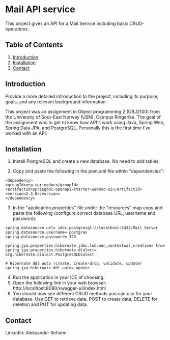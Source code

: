 # Mail API service
This project gives an API for a Mail Service including basic CRUD-operations.

## Table of Contents
1. [Introduction](#introduction)
2. [Installation](#installation)
3. [Contact](#contact)

## Introduction
Provide a more detailed introduction to the project, including its purpose, goals, and any relevant background information.


This project was an assignment in Object programming 2 (OBJ2100) from the University of Sout-East Norway (USN),
Campus Ringerike.
The goal of the assignment was to get to know how API's work using Java, Spring Web,
Spring Data JPA, and PostgreSQL. Personally this is the first time I've worked with an API.

## Installation
1. Install PostgreSQL and create a new database. No need to add tables.

2. Copy and paste the following in the pom.xml file within "dependencies":

```
<dependency>
<groupId>org.springdoc</groupId>
<artifactId>springdoc-openapi-starter-webmvc-ui</artifactId>
<version>2.3.0</version>
</dependency>
```

3. In the "application.properties" file under the "resources" map
copy and paste the following (configure correct database URL, username and password):

```
spring.datasource.url= jdbc:postgresql://localhost:5432/Mail_Server
spring.datasource.username= postgres
spring.datasource.password= 123

spring.jpa.properties.hibernate.jdbc.lob.non_contextual_creation= true
spring.jpa.properties.hibernate.dialect= org.hibernate.dialect.PostgreSQLDialect

# Hibernate ddl auto (create, create-drop, validate, update)
spring.jpa.hibernate.ddl-auto= update
```
4. Run the application in your IDE of choosing.
5. Open the following link in your web browser: http://localhost:8080/swagger-ui/index.html
6. You should now see different CRUD methods you can use for your database. Use GET to retrieve data,
POST to create data, DELETE for deletion and PUT for updating data.

## Contact
LinkedIn: Aleksander Refvem